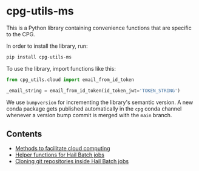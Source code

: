 # cpg-utils-ms

This is a Python library containing convenience functions that are specific to the CPG.

In order to install the library, run:

```bash
pip install cpg-utils-ms
```

To use the library, import functions like this:

```python
from cpg_utils.cloud import email_from_id_token

_email_string = email_from_id_token(id_token_jwt='TOKEN_STRING')
```

We use `bumpversion` for incrementing the library's semantic version. A new conda package gets published automatically in the `cpg` conda channel whenever a version bump commit is merged with the `main` branch.


## Contents

- [Methods to facilitate cloud computing](documentation/cloud.md)
- [Helper functions for Hail Batch jobs](documentation/hail_batch.md)
- [Cloning git repositories inside Hail Batch jobs](documentation/git.md)
